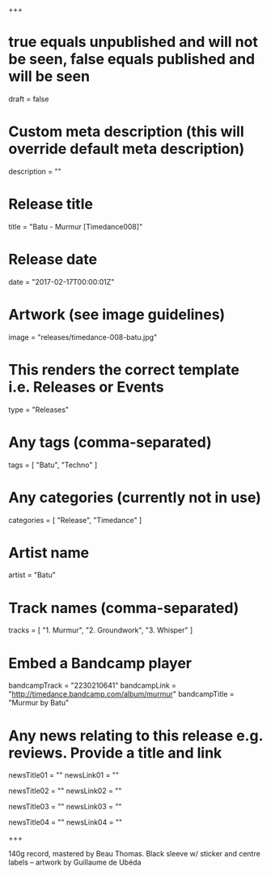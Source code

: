 +++

# true equals unpublished and will not be seen, false equals published and will be seen
draft = false

# Custom meta description (this will override default meta description)
description = ""

# Release title
title = "Batu - Murmur [Timedance008]"

# Release date
date = "2017-02-17T00:00:01Z"

# Artwork (see image guidelines)
image = "releases/timedance-008-batu.jpg"

# This renders the correct template i.e. Releases or Events
type = "Releases"

# Any tags (comma-separated)
tags = [ 
	"Batu", 
	"Techno"
]

# Any categories (currently not in use)
categories = [ 
	"Release", 
	"Timedance" 
]

# Artist name
artist = "Batu"

# Track names (comma-separated)
tracks = [
	"1. Murmur",
	"2. Groundwork",
	"3. Whisper"
]

# Embed a Bandcamp player
bandcampTrack = "2230210641"
bandcampLink = "http://timedance.bandcamp.com/album/murmur"
bandcampTitle = "Murmur by Batu"

# Any news relating to this release e.g. reviews. Provide a title and link
newsTitle01 = ""
newsLink01 = ""

newsTitle02 = ""
newsLink02 = ""

newsTitle03 = ""
newsLink03 = ""

newsTitle04 = ""
newsLink04 = ""

+++

<!-- Provide a summary/statement below -->
140g record, mastered by Beau Thomas. Black sleeve w/ sticker and centre labels – artwork by Guillaume de Ubéda 
